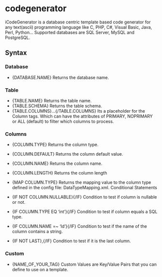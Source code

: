 codegenerator
=============

iCodeGenerator is a database centric template based code generator for any text(ascii) programming language like C, PHP, C#, Visual Basic, Java, Perl, Python... Supported databases are SQL Server, MySQL and PostgreSQL.
## Syntax
### Database

- {DATABASE.NAME}
Returns the database name.
### Table

- {TABLE.NAME}
Returns the table name.
- {TABLE.SCHEMA}
Returns the table schema.
- {TABLE.COLUMNS}...{/TABLE.COLUMNS}
Its a placeholder for the Column tags. Which can have the attributes of PRIMARY, NOPRIMARY or ALL (default) to filter which columns to process.
### Columns

- {COLUMN.TYPE}
Returns the column type.
-  {COLUMN.DEFAULT}
Returns the column default value.
- {COLUMN.NAME}
Returns the column name.
- {COLUMN.LENGTH}
Returns the column length
- {MAP COLUMN.TYPE}
Returns the mapping value to the column type defined in the config file: DataTypeMapping.xml.
Conditional Statements

- {IF NOT COLUMN.NULLABLE}{/IF}
Condition to test if column is nullable or not.
- {IF COLUMN.TYPE EQ ‘int’}{/IF}
Condition to test if column equals a SQL type.
- {IF COLUMN.NAME =~ ‘Id’}{/IF}
Condition to test if the name of the column contains a string.
- {IF NOT LAST},{/IF}
Condition to test if it is the last column.
### Custom

- {NAME_OF_YOUR_TAG}
Custom Values are Key/Value Pairs that you can define to use on a template.
